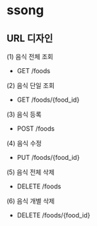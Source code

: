 # ssong


## URL 디자인

(1) 음식 전체 조회
- GET /foods

(2) 음식 단일 조회
- GET /foods/{food_id}

(3) 음식 등록
- POST /foods

(4) 음식 수정
- PUT /foods/{food_id}

(5) 음식 전체 삭제
- DELETE /foods

(6) 음식 개별 삭제
- DELETE /foods/{food_id}
